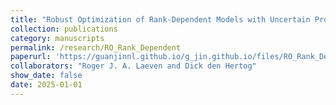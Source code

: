 ```yaml
---
title: "Robust Optimization of Rank-Dependent Models with Uncertain Probabilities"
collection: publications
category: manuscripts
permalink: /research/RO_Rank_Dependent
paperurl: 'https://guanjinnl.github.io/g_jin.github.io/files/RO_Rank_Dependent.pdf'
collaborators: "Roger J. A. Laeven and Dick den Hertog"
show_date: false
date: 2025-01-01
---
```


